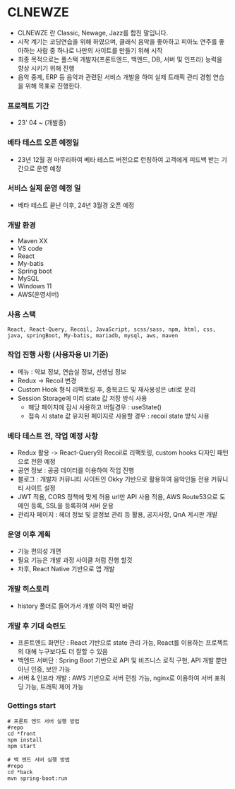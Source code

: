 # CLNEWZE
- CLNEWZE 란 Classic, Newage, Jazz를 합친 말입니다.
- 시작 계기는 코딩연습을 위해 하였으며, 클래식 음악을 좋아하고 피아노 연주를 좋아하는 사람 중 하나로 나만의 사이트를 만들기 위해 시작
- 최종 목적으로는 풀스택 개발자(프론트엔드, 백엔드, DB, 서버 및 인프라) 능력을 향상 시키기 위해 진행
- 음악 중계, ERP 등 음악과 관련된 서비스 개발을 하여 실제 트래픽 관리 경험 연습을 위해 목표로 진행한다.

### 프로젝트 기간

- 23' 04 ~ (개발중)

### 베타 테스트 오픈 예정일
- 23년 12월 경 마무리하여 베타 테스트 버전으로 런칭하여 고객에게 피드백 받는 기간으로 운영 예정 

### 서비스 실제 운영 예정 일
- 베타 테스트 끝난 이후, 24년 3월경 오픈 예정

### 개발 환경
- Maven XX
- VS code
- React
- My-batis
- Spring boot
- MySQL
- Windows 11
- AWS(운영서버)

### 사용 스택
```
React, React-Query, Recoil, JavaScript, scss/sass, npm, html, css, java, springBoot, My-batis, mariadb, mysql, aws, maven
```

### 작업 진행 사항 (사용자용 UI 기준)
- 메뉴 : 악보 정보, 연습실 정보, 선생님 정보
- Redux -> Recoil 변경
- Custom Hook 형식 리팩토링 후, 중복코드 및 재사용성은 util로 분리
- Session Storage에 미리 state 값 저장 방식 사용 
  - 해당 페이지에 잠시 사용하고 버릴경우 : useState()
  - 접속 시 state 값 유지된 페이지로 사용할 경우 : recoil state 방식 사용

### 베타 테스트 전, 작업 예정 사항
- Redux 활용 -> React-Query와 Recoil로 리팩토링, custom hooks 디자인 패턴으로 전환 예정
- 공연 정보 : 공공 데이터를 이용하여 작업 진행
- 블로그 : 개발자 커뮤니티 사이트인 Okky 기반으로 활용하여 음악인들 전용 커뮤니티 사이트 설정
- JWT 적용, CORS 정책에 맞게 허용 url만 API 사용 적용, AWS Route53으로 도메인 등록, SSL을 등록하여 서버 운용
- 관리자 페이지 : 헤더 정보 및 글정보 관리 등 활용, 공지사항, QnA 게시판 개발

### 운영 이후 계획
- 기능 편의성 개편
- 필요 기능은 개발 과정 사이클 처럼 진행 할것
- 차후, React Native 기반으로 앱 개발


### 개발 히스토리
- history 폴더로 들어가서 개발 이력 확인 바람


### 개발 후 기대 숙련도
- 프론트엔드 화면단 : React 기반으로 state 관리 가능, React를 이용하는 프로젝트의 대해 누구보다도 더 잘할 수 있음
- 백엔드 서버단 : Spring Boot 기반으로 API 및 비즈니스 로직 구현, API 개발 뿐만 아닌 인증, 보안 가능
- 서버 & 인프라 개발 : AWS 기반으로 서버 런칭 가능, nginx로 이용하여 서버 포워딩 가능, 트래픽 제어 가능

### Gettings start

```
# 프론트 엔드 서버 실행 방법
#repo
cd *front
npm install
npm start
```

```
# 백 엔드 서버 실행 방법
#repo
cd *back
mvn spring-boot:run
```
